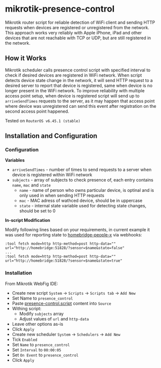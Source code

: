 # mikrotik-presence-control
Mikrotik router script for reliable detection of WiFi client and sending HTTP requests when devices are registered or unregistered from the network. 
This approach works very reliably with Apple iPhone, iPad and other devices that are not reachable with TCP or UDP, but are still registered in the network. 

## How it Works

Mikrotik scheduler calls presence control script with specified interval to check if desired devices are registered in WiFi network. 
When script detects device state change in the network, it will send HTTP request to a desired server to report that device is registered, same when device is no longer present in the WiFi network. 
To improve reliability with multiple access point setup, when device is registered script will send up to `arriveSendTimes` requests to the server, as it may happen that access point where device was unregistered can send this event after registration on the second access point happened. 

Tested on `RouterOS v6.45.1 (stable)`

## Installation and Configuration

### Configuration 

**Variables**

* `arriveSendTimes` - number of times to send requests to a server when device is registered within WiFi network
* `subjects` - array of subjects to check presence of, each entry contains `name`, `mac` and `state`
  * `name` - name of person who owns particular device, is optinal and is only used in when sending HTTP requests
  * `mac` - MAC adress of wathced device, should be in uppercase
  * `state` - internal state variable used for detecting state changes, should be set to 0

**In-script Modification**

Modify following lines based on your requirements, in current example it was used for reporting state to [homebridge-people-x](https://www.npmjs.com/package/homebridge-people-x) via webhooks:

```
:tool fetch mode=http http-method=post http-data="" url="http://homebridge:51828/?sensor=$name&state=false"
...
:tool fetch mode=http http-method=post http-data="" url="http://homebridge:51828/?sensor=$name&state=true"
```

### Installation

From Mikrotik WebFig IDE:
* Create new script `System` -> `Scripts` -> `Scripts tab` -> `Add New`
* Set Name to `presence_control`
* Paste [presence-control.script](presence-control.script) content into `Source`
* Withing script:
  * Modify `subjects` array
  * Adjust values of `url` and `http-data`
* Leave other options as-is
* Click `Apply`
* Create new scheduler `System` -> `Schedulers` -> `Add New`
* Tick `Enabled`
* Set `Name` to `presence_control`
* Set `Interval` to `00:00:05`
* Set `On Event` to `presence_control`
* Click `Apply`
